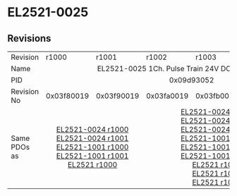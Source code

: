 # EL2521-0025

## Revisions
<table>
<tr>
<td>Revision</td>
<td>r1000</td>
<td>r1001</td>
<td>r1002</td>
<td>r1003</td>
<td>r1004</td>
<td>r1005</td>
</tr>
<tr>
<td>Name</td>
<td colspan=6 align="center">EL2521-0025 1Ch. Pulse Train 24V DC Output negative</td>
</tr>
<tr>
<td>PID</td>
<td colspan=6 align="center">0x09d93052</td>
</tr>
<tr>
<td>Revision No</td>
<td>0x03f80019</td>
<td>0x03f90019</td>
<td>0x03fa0019</td>
<td>0x03fb0019</td>
<td>0x03fc0019</td>
<td>0x03fd0019</td>
</tr>
<tr>
<td>Same PDOs as</td>
<td colspan=2 align="center"><a href="EL2521-0024.md">EL2521-0024 r1000</a><br/><a href="EL2521-0024.md">EL2521-0024 r1001</a><br/><a href="EL2521-1001.md">EL2521-1001 r1000</a><br/><a href="EL2521-1001.md">EL2521-1001 r1001</a><br/><a href="EL2521.md">EL2521 r1000</a></td>
<td colspan=3 align="center"><a href="EL2521-0024.md">EL2521-0024 r1002</a><br/><a href="EL2521-0024.md">EL2521-0024 r1003</a><br/><a href="EL2521-0024.md">EL2521-0024 r1004</a><br/><a href="EL2521-1001.md">EL2521-1001 r1002</a><br/><a href="EL2521-1001.md">EL2521-1001 r1003</a><br/><a href="EL2521-1001.md">EL2521-1001 r1004</a><br/><a href="EL2521.md">EL2521 r1003</a><br/><a href="EL2521.md">EL2521 r1004</a><br/><a href="EL2521.md">EL2521 r1005</a></td>
<td><a href="EL2521-0024.md">EL2521-0024 r1005</a><br/><a href="EL2521.md">EL2521 r1006</a></td>
</tr>
</table>
